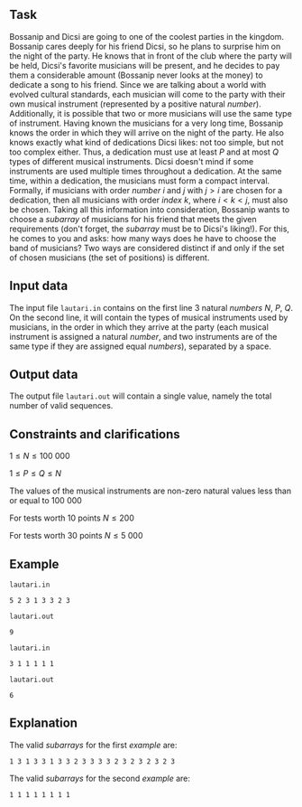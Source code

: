 ## Task

Bossanip and Dicsi are going to one of the coolest parties in the kingdom. Bossanip cares deeply for his friend Dicsi, so he plans to surprise him on the night of the party. He knows that in front of the club where the party will be held, Dicsi's favorite musicians will be present, and he decides to pay them a considerable amount (Bossanip never looks at the money) to dedicate a song to his friend. Since we are talking about a world with evolved cultural standards, each musician will come to the party with their own musical instrument (represented by a positive natural $number$). Additionally, it is possible that two or more musicians will use the same type of instrument. Having known the musicians for a very long time, Bossanip knows the order in which they will arrive on the night of the party. He also knows exactly what kind of dedications Dicsi likes: not too simple, but not too complex either. Thus, a dedication must use at least $P$ and at most $Q$ types of different musical instruments. Dicsi doesn't mind if some instruments are used multiple times throughout a dedication. At the same time, within a dedication, the musicians must form a compact interval. Formally, if musicians with order $number$ $i$ and $j$ with $j \gt i$ are chosen for a dedication, then all musicians with order $index$ $k$, where $i \lt k \lt j$, must also be chosen. Taking all this information into consideration, Bossanip wants to choose a $subarray$ of musicians for his friend that meets the given requirements (don't forget, the $subarray$ must be to Dicsi's liking!). For this, he comes to you and asks: how many ways does he have to choose the band of musicians? Two ways are considered distinct if and only if the set of chosen musicians (the set of positions) is different.

## Input data

The input file `lautari.in` contains on the first line 3 natural $numbers$ $N$, $P$, $Q$. On the second line, it will contain the types of musical instruments used by musicians, in the order in which they arrive at the party (each musical instrument is assigned a natural $number$, and two instruments are of the same type if they are assigned equal $numbers$), separated by a space.

## Output data

The output file `lautari.out` will contain a single value, namely the total number of valid sequences.

## Constraints and clarifications

$1 \leq N \leq 100\ 000$

$1 \leq P \leq Q \leq N$

The values of the musical instruments are non-zero natural values less than or equal to $100\ 000$

For tests worth $10$ points $N \leq 200$

For tests worth $30$ points $N \leq 5\ 000$

## Example

`lautari.in`

`
5 2 3
1 3 3 2 3
`

`lautari.out`

`
9
`

`lautari.in`

`
3 1 1
1 1 1
`

`lautari.out`

`
6
`

## Explanation

The valid $subarrays$ for the first $example$ are:

`
1 3
1 3 3
1 3 3 2
3 3
3 3 2
3 2
3 2 3
2 3
`

The valid $subarrays$ for the second $example$ are:

`
1
1
1
1 1
1 1 1
`